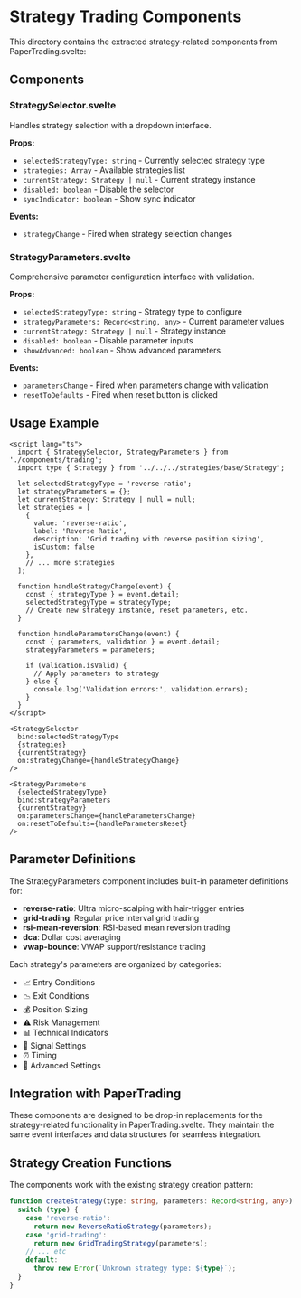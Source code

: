 # Strategy Trading Components

This directory contains the extracted strategy-related components from PaperTrading.svelte:

## Components

### StrategySelector.svelte
Handles strategy selection with a dropdown interface.

**Props:**
- `selectedStrategyType: string` - Currently selected strategy type
- `strategies: Array` - Available strategies list
- `currentStrategy: Strategy | null` - Current strategy instance
- `disabled: boolean` - Disable the selector
- `syncIndicator: boolean` - Show sync indicator

**Events:**
- `strategyChange` - Fired when strategy selection changes

### StrategyParameters.svelte
Comprehensive parameter configuration interface with validation.

**Props:**
- `selectedStrategyType: string` - Strategy type to configure
- `strategyParameters: Record<string, any>` - Current parameter values
- `currentStrategy: Strategy | null` - Strategy instance
- `disabled: boolean` - Disable parameter inputs
- `showAdvanced: boolean` - Show advanced parameters

**Events:**
- `parametersChange` - Fired when parameters change with validation
- `resetToDefaults` - Fired when reset button is clicked

## Usage Example

```svelte
<script lang="ts">
  import { StrategySelector, StrategyParameters } from './components/trading';
  import type { Strategy } from '../../../strategies/base/Strategy';
  
  let selectedStrategyType = 'reverse-ratio';
  let strategyParameters = {};
  let currentStrategy: Strategy | null = null;
  let strategies = [
    {
      value: 'reverse-ratio',
      label: 'Reverse Ratio',
      description: 'Grid trading with reverse position sizing',
      isCustom: false
    },
    // ... more strategies
  ];

  function handleStrategyChange(event) {
    const { strategyType } = event.detail;
    selectedStrategyType = strategyType;
    // Create new strategy instance, reset parameters, etc.
  }

  function handleParametersChange(event) {
    const { parameters, validation } = event.detail;
    strategyParameters = parameters;
    
    if (validation.isValid) {
      // Apply parameters to strategy
    } else {
      console.log('Validation errors:', validation.errors);
    }
  }
</script>

<StrategySelector 
  bind:selectedStrategyType
  {strategies}
  {currentStrategy}
  on:strategyChange={handleStrategyChange}
/>

<StrategyParameters
  {selectedStrategyType}
  bind:strategyParameters
  {currentStrategy}
  on:parametersChange={handleParametersChange}
  on:resetToDefaults={handleParametersReset}
/>
```

## Parameter Definitions

The StrategyParameters component includes built-in parameter definitions for:

- **reverse-ratio**: Ultra micro-scalping with hair-trigger entries
- **grid-trading**: Regular price interval grid trading
- **rsi-mean-reversion**: RSI-based mean reversion trading
- **dca**: Dollar cost averaging
- **vwap-bounce**: VWAP support/resistance trading

Each strategy's parameters are organized by categories:
- 📈 Entry Conditions
- 📉 Exit Conditions  
- 💰 Position Sizing
- ⚠️ Risk Management
- 📊 Technical Indicators
- 🎯 Signal Settings
- ⏰ Timing
- 🔧 Advanced Settings

## Integration with PaperTrading

These components are designed to be drop-in replacements for the strategy-related functionality in PaperTrading.svelte. They maintain the same event interfaces and data structures for seamless integration.

## Strategy Creation Functions

The components work with the existing strategy creation pattern:

```typescript
function createStrategy(type: string, parameters: Record<string, any>): Strategy {
  switch (type) {
    case 'reverse-ratio':
      return new ReverseRatioStrategy(parameters);
    case 'grid-trading':
      return new GridTradingStrategy(parameters);
    // ... etc
    default:
      throw new Error(`Unknown strategy type: ${type}`);
  }
}
```